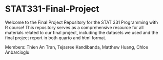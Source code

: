 # STAT331-Final-Project
Welcome to the Final Project Repository for the STAT 331 Programming with R course! This repository serves as a comprehensive resource for all materials related to our final project, including the datasets we used and the final project report in both quarto and html format.

Members: Thien An Tran, Tejasree Kandibanda, Matthew Huang, Chloe Anbarcioglu

